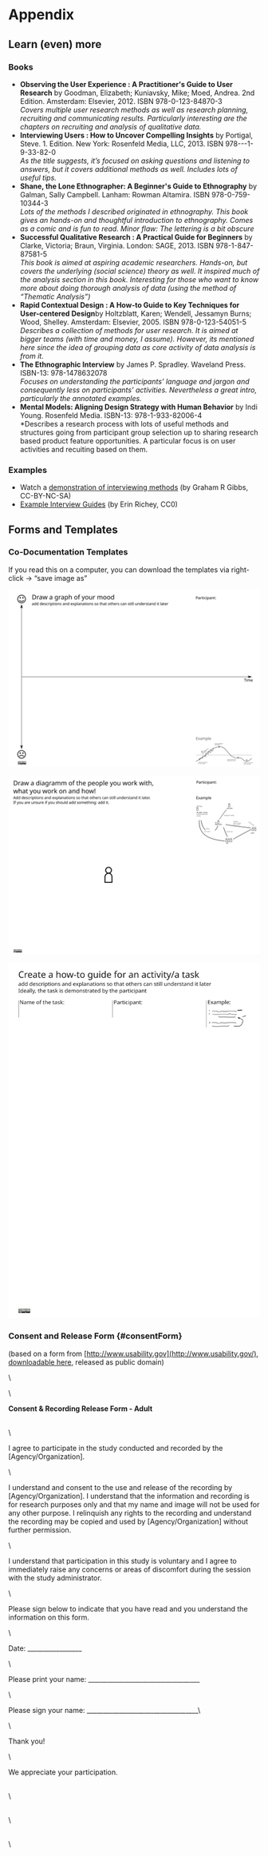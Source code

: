 # Appendix

## Learn (even) more

### Books

*  **Observing the User Experience : A Practitioner's Guide to User Research** by Goodman, Elizabeth; Kuniavsky, Mike; Moed, Andrea. 2nd Edition. Amsterdam: Elsevier, 2012. ISBN 978-0-123-84870-3 <br> *Covers multiple user research methods as well as research planning, recruiting and communicating results. Particularly interesting are the chapters on recruiting and analysis of qualitative data.*
* **Interviewing Users : How to Uncover Compelling Insights** by Portigal, Steve. 1. Edition. New York: Rosenfeld Media, LLC, 2013. ISBN 978---1-9-33-82-0 <br> *As the title suggests, it’s focused on asking questions and listening to answers, but it covers additional methods as well. Includes lots of useful tips.*
* **Shane, the Lone Ethnographer: A Beginner's Guide to Ethnography** by Galman, Sally Campbell. Lanham: Rowman Altamira. ISBN 978-0-759-10344-3 <br> *Lots of the methods I described originated in ethnography. This book gives an hands-on and thoughtful introduction to ethnography. Comes as a comic and is fun to read. Minor flaw: The lettering is a bit obscure*
* **Successful Qualitative Research : A Practical Guide for Beginners** by Clarke, Victoria; Braun, Virginia. London: SAGE, 2013. ISBN 978-1-847-87581-5 <br> *This book is aimed at  aspiring academic researchers. Hands-on, but covers the underlying (social science) theory as well. It inspired much of the analysis section in this book. Interesting for those who want to know more about doing thorough analysis of data (using the method of “Thematic Analysis”)*
* **Rapid Contextual Design : A How-to Guide to Key Techniques for User-centered Design**by Holtzblatt, Karen; Wendell, Jessamyn Burns; Wood, Shelley. Amsterdam: Elsevier, 2005. ISBN 978-0-123-54051-5 <br> *Describes a collection of methods for user research. It is aimed at bigger teams (with time and money, I assume). However, its mentioned here since the idea of grouping data as core activity of data analysis is from it.*
* **The Ethnographic Interview** by  James P. Spradley. Waveland Press. ISBN-13: 978-1478632078 <br> *Focuses on understanding the participants’ language and jargon and consequently less on participants’ activities. Nevertheless a great intro, particularly the annotated examples.* <!-- thanks to Jonathan Morgan, Wikimedia, for suggesting this book -->
* **Mental Models: Aligning Design Strategy with Human Behavior** by  Indi Young. Rosenfeld Media. ISBN-13:  978-1-933-82006-4 <br> *Describes a research process with lots of useful methods and structures going from participant group selection up to sharing research based product feature opportunities. A particular focus is on user activities and recuiting based on them. 

### Examples

* Watch a [demonstration of interviewing methods](https://www.youtube.com/watch?v=9t-_hYjAKww) (by Graham R Gibbs, CC-BY-NC-SA)
* [Example Interview Guides](https://github.com/idno/User-Research/tree/master/Interviews) (by Erin Richey,  CC0)


## Forms and Templates

### Co-Documentation Templates

If you read this on a computer, you  can download the templates via right-click →  “save image as”

![Co-Documentation Template for graphing and annotating a participant’s mood over time](images/CoDocument_Template_FeelingTime_eng.svg)

![ Co-Documentation Template for diagramming the context of a participant’s work](images/CoDocument_Template_PeopleCollaboration_eng.svg)

![Co-Documentation Template for documenting a workflow](images/CoDocument_Template_Process_eng.svg)

### Consent and Release Form {#consentForm}

(based on a form from
[http://www.usability.gov](http://www.usability.gov/), [downloadable here](http://www.usability.gov/how-to-and-tools/resources/templates/consent-recording-release-form-adult.html),
released as public domain)

\

\

**Consent & Recording Release Form - Adult**


\
\

I agree to participate in the study conducted and recorded by the
[Agency/Organization].

\

I understand and consent to the use and release of the recording by
[Agency/Organization]. I understand that the information and recording
is for research purposes only and that my name and image will not be
used for any other purpose. I relinquish any rights to the recording and
understand the recording may be copied and used by [Agency/Organization]
without further permission.

\

I understand that participation in this study is voluntary and I agree
to immediately raise any concerns or areas of discomfort during the
session with the study administrator.

\

Please sign below to indicate that you have read and you understand the
information on this form.

\

Date: \_\_\_\_\_\_\_\_\_\_\_\_\_\_\_\_\_

\

Please print your name: \_\_\_\_\_\_\_\_\_\_\_\_\_\_\_\_\_\_\_\_\_\_\_\_\_\_\_\_\_\_\_\_\_\_\_

\

Please sign your name: \_\_\_\_\_\_\_\_\_\_\_\_\_\_\_\_\_\_\_\_\_\_\_\_\_\_\_\_\_\_\_\_\_\_\_\

\

Thank you!


\

We appreciate your participation.

\
\

\
\

\
\
